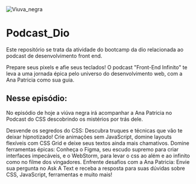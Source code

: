 <img src="viuva_negra" alt="Viuva_negra">

# Podcast_Dio
Este repositório se trata da atividade do bootcamp da dio relacionada ao podcast de desenvolvimento front end.

Prepare seus pixels e afie seus teclados! O podcast "Front-End Infinito" te leva a uma jornada épica pelo universo do desenvolvimento web, com a Ana Patricia como sua guia.

## Nesse episódio:

No episódio de hoje a viúva negra irá acompanhar a Ana Patricia no Podcast do CSS descobrindo os mistérios por trás dele.

Desvende os segredos do CSS: Descubra truques e técnicas que vão te deixar hipnotizado! Crie animações sem JavaScript, domine layouts flexíveis com CSS Grid e deixe seus textos ainda mais chamativos.
Domine ferramentas épicas: Conheça o Figma, seu escudo supremo para criar interfaces impecáveis, e o WebStorm, para levar o css ao além e ao infinito como no filme dos vingadores.
Enfrente desafios com a Ana Patricia: Envie sua pergunta no Ask A Text e receba a resposta para suas dúvidas sobre CSS, JavaScript, ferramentas e muito mais!





